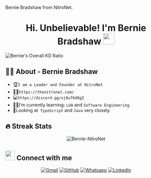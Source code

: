 
Bernie Bradshaw from NitroNet.


<h1 align="center">Hi. Unbelievable! I'm Bernie Bradshaw <img src="https://media.giphy.com/media/hvRJCLFzcasrR4ia7z/giphy.gif" width="35"></h1>

![Bernie's Overall KD Ratio](https://github-readme-stats.vercel.app/api?username=Bernie-NitroNet&show_icons=true&theme=radical)

## :sassy_man:  About - Bernie Bradshaw
- :trophy:`I am a Leader and Founder at NitroNet`
- :technologist:`https://thenitronet.com/`
- :computer:`https://discord.gg/xj8u7648gZ`
- :student:I’m currently learning: `LUA` and `Software Engineering`.
- :thinking:Looking at` TypeScript` and `Java` very closely. 


## 🔥 Streak Stats
<p align="center"><img src="https://github-readme-streak-stats.herokuapp.com/?user=Bernie-NitroNet&theme=algolia" alt="Bernie-NitroNet" /></p>





## <img src="https://media.giphy.com/media/iY8CRBdQXODJSCERIr/giphy.gif" width="30px"> Connect with me
<p align="center">
	<a href="bernie@thenitronet.com"><img img src="https://img.shields.io/badge/gmail-%23EA4335.svg?style=plastic&logo=gmail&logoColor=white" alt="Gmail"/></a>
	<a href="https://github.com/Bernie-NitroNet"><img src="https://img.shields.io/badge/github-%23181717.svg?style=plastic&logo=github&logoColor=white" alt="GitHub"/></a>
	<a href="https://thenitronet.com/index.php?/profile/1-bernie-bradshaw/"><img src="https://img.shields.io/badge/whatsapp-%2325D366.svg?style=plastic&logo=whatsapp&logoColor=white" alt="Whatsapp"/></a>
	<a href="https://twitter.com/NitroNetRP"><img src="https://img.shields.io/badge/linkedin-%230A66C2.svg?style=plastic&logo=linkedin&logoColor=white" alt="LinkedIn"/></a>
</p>


